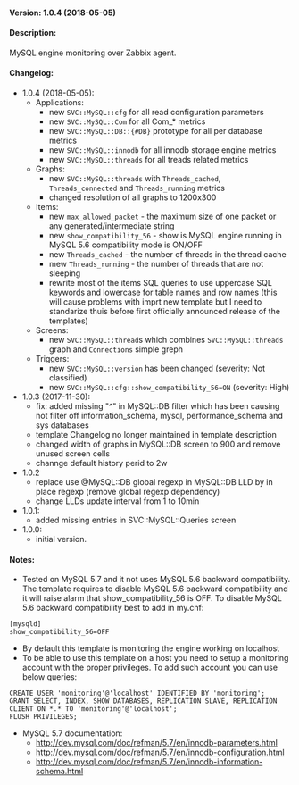 #### Version: 1.0.4 (2018-05-05)

#### Description:
MySQL engine monitoring over Zabbix agent.

#### Changelog:
- 1.0.4 (2018-05-05):
  - Applications:
    - new ```SVC::MySQL::cfg``` for all read configuration parameters
    - new ```SVC::MySQL::Com``` for all Com_* metrics
    - new ```SVC::MySQL::DB::{#DB}``` prototype for all per database metrics 
    - new ```SVC::MySQL::innodb``` for all innodb storage engine metrics
    - new ```SVC::MySQL::threads``` for all treads related metrics
  - Graphs:
    - new ```SVC::MySQL::threads``` with ```Threads_cached```, ```Threads_connected``` and ```Threads_running``` metrics
    - changed resolution of all graphs to 1200x300
  - Items:
    - new ```max_allowed_packet``` - the maximum size of one packet or any generated/intermediate string
    - new ```show_compatibility_56``` - show is MySQL engine running in MySQL 5.6 compatibility mode is ON/OFF
    - new ```Threads_cached``` - the number of threads in the thread cache
    - mew ```Threads_running``` - the number of threads that are not sleeping
    - rewrite most of the items SQL queries to use uppercase SQL keywords and lowercase for table names and row names (this will cause problems with imprt new template but I need to standarize thuis before first officially announced release of the templates)
  - Screens:
    - new ```SVC::MySQL::thread```s which combines ```SVC::MySQL::threads``` graph and ```Connections``` simple greph
  - Triggers:
    - new ```SVC::MySQL::version``` has been changed (severity: Not classified)
    - new ```SVC::MySQL::cfg::show_compatibility_56=ON``` (severity: High)
- 1.0.3 (2017-11-30):
  - fix: added missing "^" in MySQL::DB filter which has been causing not filter off information_schema, mysql, performance_schema and sys databases
  - template Changelog no longer maintained in template description
  - changed width of graphs in MySQL::DB screen to 900 and remove unused screen cells
  - channge default history perid to 2w
- 1.0.2
  - replace use @MySQL::DB global regexp in MySQL::DB LLD by in place regexp (remove global regexp dependency)
  - change LLDs update interval from 1 to 10min
- 1.0.1:
  - added missing entries in SVC::MySQL::Queries screen
- 1.0.0:
  - initial version.

#### Notes:
- Tested on MySQL 5.7 and it not uses MySQL 5.6 backward compatibility.  The
  template requires to disable MySQL 5.6 backward compatibility and it will
  raise alarm that show_compatibility_56 is OFF. To disable MySQL 5.6
  backward compatibility best to add in my.cnf:
```
[mysqld]
show_compatibility_56=OFF
```
- By default this template is monitoring the engine working on localhost
- To be able to use this template on a host you need to setup a monitoring account with the proper privileges. To add such account you can use below queries:
```
CREATE USER 'monitoring'@'localhost' IDENTIFIED BY 'monitoring';
GRANT SELECT, INDEX, SHOW DATABASES, REPLICATION SLAVE, REPLICATION CLIENT ON *.* TO 'monitoring'@'localhost';
FLUSH PRIVILEGES;
```
- MySQL 5.7 documentation:
  - http://dev.mysql.com/doc/refman/5.7/en/innodb-parameters.html
  - http://dev.mysql.com/doc/refman/5.7/en/innodb-configuration.html
  - http://dev.mysql.com/doc/refman/5.7/en/innodb-information-schema.html